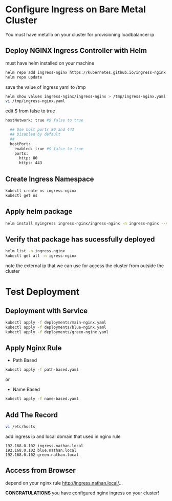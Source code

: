 # Configure Ingress on Bare Metal Cluster
You must have metallb on your cluster for provisioning loadbalancer ip

## Deploy NGINX Ingress Controller with Helm
must have helm installed on your machine
```bash
helm repo add ingress-nginx https://kubernetes.github.io/ingress-nginx
helm repo update
```
save the value of ingress yaml to /tmp
```bash
helm show values ingress-nginx/ingress-nginx > /tmp/ingress-nginx.yaml
vi /tmp/ingress-nginx.yaml
```
edit $ from false to true
```bash
hostNetwork: true #$ false to true

  ## Use host ports 80 and 443
  ## Disabled by default
  ##
  hostPort:
    enabled: true #$ false to true
    ports:
      http: 80
      https: 443
```
## Create Ingress Namespace
```bash
kubectl create ns ingress-nginx
kubectl get ns
```
## Apply helm package
```bash
helm install myingress ingress-nginx/ingress-nginx -n ingress-nginx --values /tmp/ingress-nginx.yaml
```
## Verify that package has sucessfully deployed
```bash
helm list -n ingress-nginx
kubectl get all -n igress-nginx
```
note the external ip that we can use for access the cluster from outside the cluster

# Test Deployment
## Deployment with Service
```bash
kubectl apply -f deployments/main-nginx.yaml
kubectl apply -f deployments/blue-nginx.yaml
kubectl apply -f deployments/green-nginx.yaml
```
## Apply Nginx Rule
- Path Based
```bash
kubectl apply -f path-based.yaml
```
or
- Name Based
```bash
kubectl apply -f name-based.yaml
```

## Add The Record 
```bash 
vi /etc/hosts
```
add ingress ip and local domain that used in nginx rule
```
192.168.0.102 ingress.nathan.local
192.168.0.102 blue.nathan.local
192.168.0.102 green.nathan.local
```
## Access from Browser
depend on your nginx rule
http://ingress.nathan.local/...

**CONGRATULATIONS** you have configured nginx ingress on your cluster!